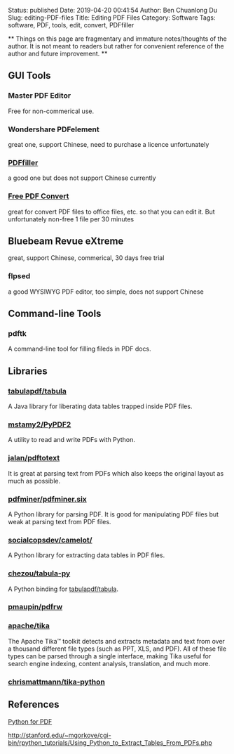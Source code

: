 Status: published
Date: 2019-04-20 00:41:54
Author: Ben Chuanlong Du
Slug: editing-PDF-files
Title: Editing PDF Files
Category: Software
Tags: software, PDF, tools, edit, convert, PDFfiller

**
Things on this page are
fragmentary and immature notes/thoughts of the author.
It is not meant to readers
but rather for convenient reference of the author and future improvement.
**

## GUI Tools

### Master PDF Editor

Free for non-commerical use. 

### Wondershare PDFelement

great one, support Chinese, need to purchase a licence unfortunately

### [PDFfiller](https://www.pdffiller.com/)

a good one but does not support Chinese currently

### [Free PDF Convert](https://www.freepdfconvert.com/) 

great for convert PDF files to office files, etc. 
so that you can edit it. 
But unfortunately non-free 1 file per 30 minutes

## Bluebeam Revue eXtreme 

great, support Chinese, commerical, 30 days free trial

### flpsed

a good WYSIWYG PDF editor, too simple, does not support Chinese

## Command-line Tools

### pdftk

A command-line tool for filling fileds in PDF docs.

## Libraries

### [tabulapdf/tabula](https://github.com/tabulapdf/tabula)

A Java library for liberating data tables trapped inside PDF files.

### [mstamy2/PyPDF2](https://github.com/mstamy2/PyPDF2)

A utility to read and write PDFs with Python.

### [jalan/pdftotext](https://github.com/jalan/pdftotext)
It is great at parsing text from PDFs which also keeps the original layout as much as possible.

### [pdfminer/pdfminer.six](https://github.com/pdfminer/pdfminer.six)

A Python library for parsing PDF.
It is good for manipulating PDF files 
but weak at parsing text from PDF files.

### [socialcopsdev/camelot/](https://github.com/socialcopsdev/camelot/)

A Python library for extracting data tables in PDF files.

### [chezou/tabula-py](https://github.com/chezou/tabula-py)

A Python binding for [tabulapdf/tabula](https://github.com/tabulapdf/tabula).

### [pmaupin/pdfrw](https://github.com/pmaupin/pdfrw)

### [apache/tika](https://github.com/apache/tika)
The Apache Tika™ toolkit detects and extracts metadata and text from over a thousand different file types (such as PPT, XLS, and PDF). 
All of these file types can be parsed through a single interface, making Tika useful for search engine indexing, content analysis, translation, and much more. 

### [chrismattmann/tika-python](https://github.com/chrismattmann/tika-python)

## References

[Python for PDF](https://towardsdatascience.com/python-for-pdf-ef0fac2808b0)

http://stanford.edu/~mgorkove/cgi-bin/rpython_tutorials/Using_Python_to_Extract_Tables_From_PDFs.php
